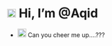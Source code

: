# <img src="https://raw.githubusercontent.com/MartinHeinz/MartinHeinz/master/wave.gif" width="20px"> Hi, I’m @Aqid
- <img src="https://emojipedia-us.s3.amazonaws.com/source/microsoft-teams/337/eyes_1f440.png" width="20px"> Can you cheer me up....???

<!---
qqidd/qqidd is a ✨ special ✨ repository because its `README.md` (this file) appears on your GitHub profile.
You can click the Preview link to take a look at your changes.
--->

